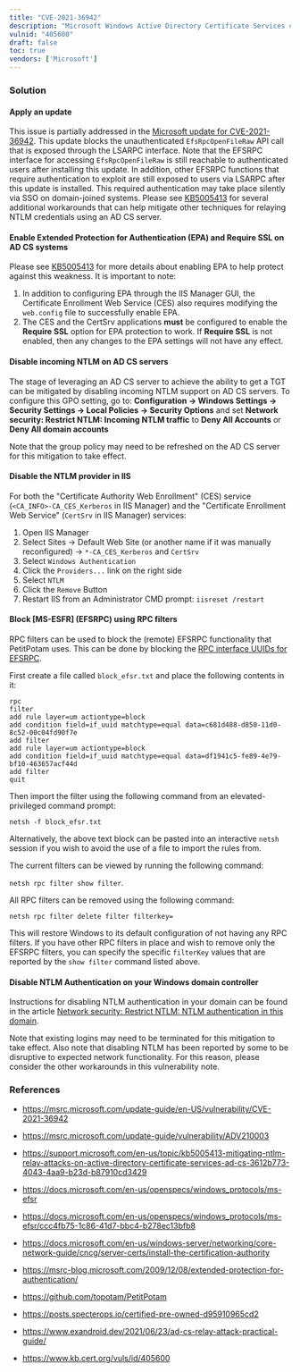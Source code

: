 ```yaml
---
title: "CVE-2021-36942"
description: "Microsoft Windows Active Directory Certificate Services can allow for AD compromise via PetitPotam NTLM relay attacks"
vulnid: "405600"
draft: false
toc: true
vendors: ['Microsoft']
---
```

### Solution

#### Apply an update

This issue is partially addressed in the [Microsoft update for CVE-2021-36942](https://msrc.microsoft.com/update-guide/en-US/vulnerability/CVE-2021-36942). This update blocks the unauthenticated `EfsRpcOpenFileRaw` API call that is exposed through the LSARPC interface. Note that the EFSRPC interface for accessing `EfsRpcOpenFileRaw` is still reachable to authenticated users after installing this update. In addition, other EFSRPC functions that require authentication to exploit are still exposed to users via LSARPC after this update is installed. This required authentication may take place silently via SSO on domain-joined systems. Please see [KB5005413](https://support.microsoft.com/en-us/topic/kb5005413-mitigating-ntlm-relay-attacks-on-active-directory-certificate-services-ad-cs-3612b773-4043-4aa9-b23d-b87910cd3429) for several additional workarounds that can help mitigate other techniques for relaying NTLM credentials using an AD CS server.

#### Enable Extended Protection for Authentication (EPA) and Require SSL on AD CS systems

Please see [KB5005413](https://support.microsoft.com/en-us/topic/kb5005413-mitigating-ntlm-relay-attacks-on-active-directory-certificate-services-ad-cs-3612b773-4043-4aa9-b23d-b87910cd3429) for more details about enabling EPA to help protect against this weakness. It is important to note:

1. In addition to configuring EPA through the IIS Manager GUI, the Certificate Enrollment Web Service (CES) also requires modifying the `web.config` file to successfully enable EPA.
2. The CES and the CertSrv applications **must** be configured to enable the **Require SSL** option for EPA protection to work. If **Require SSL** is not enabled, then any changes to the EPA settings will not have any effect.

#### Disable incoming NTLM on AD CS servers

The stage of leveraging an AD CS server to achieve the ability to get a TGT can be mitigated by disabling incoming NTLM support on AD CS servers. To configure this GPO setting, go to:
**Configuration -> Windows Settings -> Security Settings -> Local Policies -> Security Options**
and set **Network security: Restrict NTLM: Incoming NTLM traffic** to **Deny All Accounts** or **Deny All domain accounts**

Note that the group policy may need to be refreshed on the AD CS server for this mitigation to take effect.

#### Disable the NTLM provider in IIS

For both the "Certificate Authority Web Enrollment" (CES) service (`<CA_INFO>-CA_CES_Kerberos` in IIS Manager) and the "Certificate Enrollment Web Service" (`CertSrv` in IIS Manager) services:

1. Open IIS Manager
2. Select Sites -> Default Web Site (or another name if it was manually reconfigured) -> `*-CA_CES_Kerberos` and `CertSrv`
3. Select `Windows Authentication`
4. Click the `Providers...` link on the right side
5. Select `NTLM`
6. Click the `Remove` Button
7. Restart IIS from an Administrator CMD prompt: `iisreset /restart`

#### Block [MS-ESFR] (EFSRPC) using RPC filters

RPC filters can be used to block the (remote) EFSRPC functionality that PetitPotam uses. This can be done by blocking the [RPC interface UUIDs for EFSRPC](https://docs.microsoft.com/en-us/openspecs/windows_protocols/ms-efsr/1baaad2f-7a84-4238-b113-f32827a39cd2).

First create a file called `block_efsr.txt` and place the following contents in it:
```
rpc
filter
add rule layer=um actiontype=block
add condition field=if_uuid matchtype=equal data=c681d488-d850-11d0-8c52-00c04fd90f7e
add filter
add rule layer=um actiontype=block
add condition field=if_uuid matchtype=equal data=df1941c5-fe89-4e79-bf10-463657acf44d
add filter
quit
```

Then import the filter using the following command from an elevated-privileged command prompt:  

`netsh -f block_efsr.txt`

Alternatively, the above text block can be pasted into an interactive `netsh` session if you wish to avoid the use of a file to import the rules from.

The current filters can be viewed by running the following command:  

`netsh rpc filter show filter`.

All RPC filters can be removed using the following command:  

`netsh rpc filter delete filter filterkey=`  

This will restore Windows to its default configuration of not having any RPC filters. If you have other RPC filters in place and wish to remove only the EFSRPC filters, you can specify the specific `filterKey` values that are reported by the `show filter` command listed above.

#### Disable NTLM Authentication on your Windows domain controller

Instructions for disabling NTLM authentication in your domain can be found in the article [Network security: Restrict NTLM: NTLM authentication in this domain](https://docs.microsoft.com/windows/security/threat-protection/security-policy-settings/network-security-restrict-ntlm-ntlm-authentication-in-this-domain).

Note that existing logins may need to be terminated for this mitigation to take effect. Also note that disabling NTLM has been reported by some to be disruptive to expected network functionality. For this reason, please consider the other workarounds in this vulnerability note.

### References

* <https://msrc.microsoft.com/update-guide/en-US/vulnerability/CVE-2021-36942>
* <https://msrc.microsoft.com/update-guide/vulnerability/ADV210003>
* <https://support.microsoft.com/en-us/topic/kb5005413-mitigating-ntlm-relay-attacks-on-active-directory-certificate-services-ad-cs-3612b773-4043-4aa9-b23d-b87910cd3429>
* <https://docs.microsoft.com/en-us/openspecs/windows_protocols/ms-efsr>
* <https://docs.microsoft.com/en-us/openspecs/windows_protocols/ms-efsr/ccc4fb75-1c86-41d7-bbc4-b278ec13bfb8>
* <https://docs.microsoft.com/en-us/windows-server/networking/core-network-guide/cncg/server-certs/install-the-certification-authority>
* <https://msrc-blog.microsoft.com/2009/12/08/extended-protection-for-authentication/>
* <https://github.com/topotam/PetitPotam>
* <https://posts.specterops.io/certified-pre-owned-d95910965cd2>
* <https://www.exandroid.dev/2021/06/23/ad-cs-relay-attack-practical-guide/>

* <https://www.kb.cert.org/vuls/id/405600>